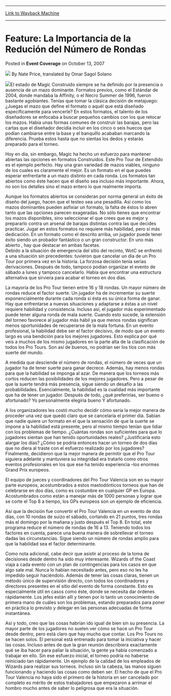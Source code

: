 
---
[Link to Wayback Machine](https://web.archive.org/web/20210503001824/https://magic.wizards.com/en/articles/archive/event-coverage/feature-la-importancia-de-la-reduci%C3%B3n-del-n%C3%BAmero-de-rondas-2007-10)

[_metadata_:author]:- "Nate Price"
[_metadata_:description]:- "El estado de Magic Construido siempre se ha definido por la presencia o ausencia de un mazo dominante. Formatos previos, como el Estándar de 2004, donde mandaba la Affinity, o el Necro Summer de 1996, fueron bastante agobiantes. Tenías que tomar la clásica decisión de metajuego: ¿Juegas el mazo que define el formato o aquél que está diseñado específicamente para vencerle? En"
[_metadata_:generator]:- "Drupal 7 (http://drupal.org)"
[_metadata_:node]:- "539166"
[_metadata_:publish_date]:- "2007-10-13"
[_metadata_:source]:- "div-main-content"
[_metadata_:title]:- "Feature: La Importancia de la Redución del Número de Rondas"
[_metadata_:wayback_capture_timestamp]:- "2021-05-03 00:18:24"
[_metadata_:wayback_raw_url]:- "https://web.archive.org/web/20210503001824id_/https://magic.wizards.com/en/articles/archive/event-coverage/feature-la-importancia-de-la-reduci%C3%B3n-del-n%C3%BAmero-de-rondas-2007-10"
[_metadata_:wayback_url]:- "https://magic.wizards.com/en/articles/archive/event-coverage/feature-la-importancia-de-la-reduci%C3%B3n-del-n%C3%BAmero-de-rondas-2007-10"
---


Feature: La Importancia de la Redución del Número de Rondas
===========================================================



 Posted in **Event Coverage**
 on October 13, 2007 






![](https://media.magic.wizards.com/styles/auth_small/public/generic-avatar-150_107.png)
By Nate Price, translated by Omar Sagol Solano











![](https://media.magic.wizards.com/image_legacy_migration/sideboard/images/ptval07/flood_4.jpg)El estado de Magic Construido siempre se ha definido por la presencia o ausencia de un mazo dominante. Formatos previos, como el Estándar de 2004, donde mandaba la Affinity, o el Necro Summer de 1996, fueron bastante agobiantes. Tenías que tomar la clásica decisión de metajuego: ¿Juegas el mazo que define el formato o aquél que está diseñado específicamente para vencerle? En estos formatos, el talento de los diseñadores se enfocaba a buscar pequeños cambios con los que retocar los mazos. Había unas formas comunes de construir las barajas, pero las cartas que el diseñador decidía incluir en los cinco o seis huecos que podían cambiarse entre la base y el banquillo acababan marcando la diferencia. Prueba estos hasta que no sientas los dedos y estarás preparado para el torneo.

Hoy en día, sin embargo, Magic ha hecho un esfuerzo para mantener abiertas las opciones en formatos Construidos. Este Pro Tour de Extendido es el ejemplo perfecto. Hay una gran variedad de mazos viables, ninguno de los cuales es claramente el mejor. Es un formato en el que puedes esperar enfrentarte a un mazo distinto en cada ronda. Los formatos tan abiertos como éste hacen que el diseño sea incluso más importante. Ahora, no son los detalles sino el mazo entero lo que realmente importa.

Aunque los formatos abiertos se consideran por norma general un éxito de diseño del juego, hacen que el testeo sea una pesadilla. Así como los mazos dominantes pueden asfixiar un formato, la falta de éstos lo abren tanto que las opciones parecen exageradas. No sólo tienes que encontrar los mazos disponibles, sino seleccionar el que crees que es mejor y prepararlo contra un arsenal de barajas distintas contra las que decides practicar. Jugar en estos formatos no requiere más habilidad, pero sí más dedicación. En un formato como el descrito arriba, un jugador puede tener éxito siendo un probador fantástico o un gran constructor. En uno más abierto , hay que destacar en ambas facetas.  
 Debido a la situación de emergencia del sitio del recinto, WotC se enfrentó a una situación sin precedentes: tuvieron que cancelar un día de un Pro Tour por primera vez en la historia. La forzosa decisión tenía serias derivaciones. Después de todo, tampoco podían organizar el evento de sábado a lunes y tampoco cancelarlo. Había que encontrar una estructura alternativa que sirviera para acabar el torneo en dos días.

La mayoría de los Pro Tour tienen entre 16 y 18 rondas. Un mayor número de rondas reduce el factor suerte. Un jugador ha de incrementar su suerte exponencialmente durante cada ronda si ésta es su única forma de ganar. Hay que enfrentarse a nuevas situaciones y adaptarse a éstas a un nivel requiere habilidad y consistencia. Incluso así, el jugador más experimentado puede tener alguna ronda de mala suerte. Cuando esto sucede, la extensión del torneo favorece al jugador más hábil ya que menos rondas significan menos oportunidades de recuperarse de la mala fortuna. En un evento profesional, la habilidad debe ser el factor decisivo, de modo que un evento largo es una bendición para los mejores jugadores. Esto explica por qué veis a muchos de los mismo jugadores en la parte alta de la clasificación de todos los Pro Tours. Son así de buenos, no podrían ser los tíos con más suerte del mundo.

A medida que desciende el número de rondas, el número de veces que un jugador ha de tener suerte para ganar decrece. Además, hay menos rondas para que la habilidad se imponga al azar. De manera que los torneos más cortos reducen las posibilidades de los mejores jugadores. Pero a pesar de que la suerte tendrá más presencia, sigue siendo un desafío a las probabilidades. Esencialmente, la habilidad es la cualidad más importante que ha de tener un jugador. Después de todo, ¿qué preferirías, ser bueno o afortunado? Yo personalmente elegiría bueno Y afortunado.

A los organizadores les costó mucho decidir cómo sería la mejor manera de proceder una vez que quedó claro que se cancelaría el primer día. Sabían que nadie quiere un formato en el que la sensación de que la suerte se impone a la habilidad está presente, pero al mismo tiempo tenían que lidiar con los problemas de tiempo. ¿Cuántas rondas son suficientes para que lo jugadores sientan que han tenido oportunidades reales? ¿Justificaría esto alargar los días? ¿Cómo se podría entonces hacer un torneo de dos días que no diera al traste con el esfuerzo realizado por los jugadores? Finalmente, decidieron que la mejor manera de permitir que el Pro Tour siguiera adelante y mantuviera su integridad era tratarlo como otros eventos profesionales en los que ese ha tenido experiencia –los enormes Grand Prix europeos.

El equipo de jueces y coordinadores del Pro Tour Valencia son en su mayor parte europeos, acostumbrados a estos mastodónticos torneos que han de celebrarse en dos días, como es costumbre en cualquier GP en Europa. Acostumbrados como están a manejar más de 1000 personas y lograr que se corte el Top 8 a tiempo, los GPs europeos son un ejemplo de eficiencia.

Así que la decisión fue convertir el Pro Tour Valencia en un evento de dos días, con 10 rondas de suizo el sábado, cortando en 21 puntos, tres rondas más el domingo por la mañana y justo después el Top 8. En total, este programa reduce el número de rondas de 16 a 13. Teniendo todos los factores en cuenta, parece una buena manera de sobrellevar el torneo dadas las circunstancias. Sigue siendo un número de rondas amplio para que la habilidad sea el factor determinante.

Como nota adicional, cabe decir que asistir al proceso de la toma de decisiones desde dentro ha sido muy interesante. Wizards of the Coast viaja a cada evento con un plan de contingencias para los casos en que algo sale mal. Nunca lo habían necesitado antes, pero eso no les ha impedido seguir haciéndolo. Además de tener las cosas claras, tienen un método único de supervisión directo, con todos los coordinadores y directores presentes en el sitio del evento de forma constante. Esto es especialmente útil en casos como éste, donde se necesita dar órdenes rápidamente. Los jefes están allí y tienen por lo tanto un conocimiento de primera mano de cuáles son los problemas, estando preparados para poner en práctica lo previsto y delegar en las personas adecuadas de forma instantánea.

Así y todo, creo que las cosas habrían ido igual de bien sin su presencia. La mayor parte de los jugadores no suelen ver cómo se hace un Pro Tour desde dentro, pero está claro que hay mucho que contar. Los Pro Tours no se hacen solos. El personal está entrenado para tomar la iniciativa y hacer las cosas. Incluso antes de que la gran reunión describiera exactamente qué se iba hacer para paliar la situación, la gente ya había comenzado a trabajar en ello. Sin ese esfuerzo inicial, el torneo podría no haberse reiniciado tan rápidamente. Un ejemplo de la calidad de los empleados de Wizards para realizar sus torneos. Incluso sin la cabeza, las manos siguen funcionando y haciendo las cosas como deben ser. El hecho de que el Pro Tour Valencia no haya sido el primero de la historia en ser cancelado por completo es mérito de estos trabajadores que empezaron a arrimar el hombro mucho antes de saber lo peligrosa que era la situación. 







